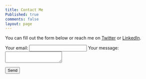 ```yaml
---
title: Contact Me
Published: true
comments: false
layout: page
---
```


You can fill out the form below or reach me on [Twitter](https://www.twitter.com/dtankco) or [LinkedIn](www.linkedin.com/in/dtankco).

<!-- modify this form HTML and place wherever you want your form -->

<form
  action="https://formspree.io/xoqkwane"
  method="POST"
>
  <label>
    Your email:
    <input type="text" name="_replyto">
  </label>
  <label>
    Your message:
    <textarea name="message"></textarea>
  </label>

  <!-- your other form fields go here -->

  <button type="submit">Send</button>
</form>
